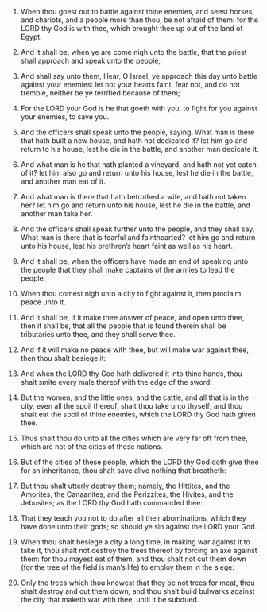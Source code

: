 1. When thou goest out to battle against thine enemies, and seest
horses, and chariots, and a people more than thou, be not afraid of
them: for the LORD thy God is with thee, which brought thee up out of
the land of Egypt.

2. And it shall be, when ye are come nigh unto the battle, that the
priest shall approach and speak unto the people,

3. And shall say
unto them, Hear, O Israel, ye approach this day unto battle against
your enemies: let not your hearts faint, fear not, and do not tremble,
neither be ye terrified because of them;

4. For the LORD your God is
he that goeth with you, to fight for you against your enemies, to save
you.

5. And the officers shall speak unto the people, saying, What man is
there that hath built a new house, and hath not dedicated it? let him
go and return to his house, lest he die in the battle, and another man
dedicate it.

6. And what man is he that hath planted a vineyard, and hath not yet
eaten of it? let him also go and return unto his house, lest he die in
the battle, and another man eat of it.

7. And what man is there that hath betrothed a wife, and hath not
taken her? let him go and return unto his house, lest he die in the
battle, and another man take her.

8. And the officers shall speak further unto the people, and they
shall say, What man is there that is fearful and fainthearted? let him
go and return unto his house, lest his brethren’s heart faint as well
as his heart.

9. And it shall be, when the officers have made an end of speaking
unto the people that they shall make captains of the armies to lead
the people.

10. When thou comest nigh unto a city to fight against it, then
proclaim peace unto it.

11. And it shall be, if it make thee answer of peace, and open unto
thee, then it shall be, that all the people that is found therein
shall be tributaries unto thee, and they shall serve thee.

12. And if it will make no peace with thee, but will make war
against thee, then thou shalt besiege it:

13. And when the LORD thy
God hath delivered it into thine hands, thou shalt smite every male
thereof with the edge of the sword:

14. But the women, and the
little ones, and the cattle, and all that is in the city, even all the
spoil thereof, shalt thou take unto thyself; and thou shalt eat the
spoil of thine enemies, which the LORD thy God hath given thee.

15. Thus shalt thou do unto all the cities which are very far off
from thee, which are not of the cities of these nations.

16. But of the cities of these people, which the LORD thy God doth
give thee for an inheritance, thou shalt save alive nothing that
breatheth:

17. But thou shalt utterly destroy them; namely, the
Hittites, and the Amorites, the Canaanites, and the Perizzites, the
Hivites, and the Jebusites; as the LORD thy God hath commanded thee:

18. That they teach you not to do after all their abominations,
which they have done unto their gods; so should ye sin against the
LORD your God.

19. When thou shalt besiege a city a long time, in making war
against it to take it, thou shalt not destroy the trees thereof by
forcing an axe against them: for thou mayest eat of them, and thou
shalt not cut them down (for the tree of the field is man’s life) to
employ them in the siege:

20. Only the trees which thou knowest that
they be not trees for meat, thou shalt destroy and cut them down; and
thou shalt build bulwarks against the city that maketh war with thee,
until it be subdued.